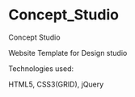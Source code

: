 # Concept_Studio

Concept Studio

Website Template for Design studio

Technologies used:

HTML5, CSS3(GRID), jQuery
